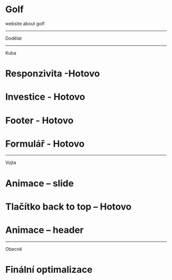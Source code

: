 # Golf
website about golf 

***************
Dodělat
***************
Kuba
# Responzivita -Hotovo
# Investice - Hotovo
# Footer - Hotovo
# Formulář - Hotovo
**************
Vojta
# Animace – slide
# Tlačítko back to top – Hotovo
# Animace – header

**************************************************
Obecně
# Finální optimalizace
